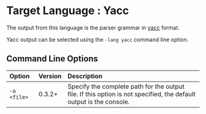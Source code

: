 

# Target Language : Yacc #

The output from this language is the parser grammar in [yacc](http://en.wikipedia.org/wiki/Yacc) format.

Yacc output can be selected using the `-lang yacc` command line option.

## Command Line Options ##

| **Option** | **Version** | **Description** |
|:-----------|:------------|:----------------|
| `-o <file>` | 0.3.2+ | Specify the complete path for the output file.  If this option is not specified, the default output is the console. |